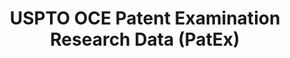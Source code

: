 ---
bigquery: https://console.cloud.google.com/bigquery?p=patents-public-data&d=uspto_oce_pair&page=dataset
citation: 'Graham, S. Marco, A., and Miller, A. (2015). “The USPTO Patent Examination
  Research Dataset: A Window on the Process of Patent Examination.”'
contributors: Graham, S. Marco, A., Miller, A.
cost: None
description: The latest version of PatEx (referred to below as the 2020 release) contains
  detailed information on nearly 11.9 million publicly-viewable provisional and non-provisional
  patent applications to the USPTO and over 4.6 million Patent Cooperation Treaty
  (PCT) applications. It is based on data that OCE downloaded from the Patent Examination
  Data System (PEDS) in April, 2021. The PEDS data are sourced from Public PAIR. The
  first time that OCE used PEDS as the basis of PatEx was for the 2019 release. We
  took the PEDS data and organized it into the familiar PatEx data files, which are
  based on the organization of the Public PAIR portal. The data files include information
  on each application’s characteristics, prosecution history, continuation history,
  claims of foreign priority, patent term adjustment history, publication history,
  and correspondence address information.
documentation: 'For the 2019 and later releases, new technical documentation is available
  https://www.uspto.gov/sites/default/files/documents/PatEx-2019-Technical-Doc.pdf


  A document describing the 2014-2017 data sets is available and can be cited as:
  Graham, Stuart J.H. and Marco, Alan C. and Miller, Richard, The USPTO Patent Examination
  Research Dataset: A Window on the Process of Patent Examination (November 30, 2015).
  Available at SSRN: https://ssrn.com/abstract=2702637.'
last_edit: Mon, 04 Apr 2022 19:06:22 GMT
location: https://www.uspto.gov/ip-policy/economic-research/research-datasets/patent-examination-research-dataset-public-pair
maintained_by: EconomicsData@uspto.gov
related_publications: https://ssrn.com/abstract=29956744, https://ssrn.com/abstract=2702637
schema_fields: '[''examiner_id'', ''file_location_date'', ''patent_number'', ''atty_docket_number'',
  ''status_description'', ''sequence_number'', ''appl_status_code'', ''correspondence_name_line_2'',
  ''uspc_class'', ''correspondence_postal_code'', ''inventor_name_middle'', ''inventor_country_name'',
  ''event_description'', ''uspc_subclass'', ''correspondence_city'', ''earliest_pgpub_number'',
  ''application_number_pair'', ''examiner_name_last'', ''child_application_number'',
  ''examiner_name_middle'', ''disposal_type'', ''correspondence_street_line_2'', ''application_type'',
  ''recorded_date'', ''parent_country_code'', ''examiner_name_first'', ''correspondence_region_code'',
  ''inventor_name_last'', ''status_code'', ''child_filing_date'', ''abandon_date'',
  ''application_number'', ''earliest_pgpub_date'', ''foreign_parent_id'', ''inventor_address_type'',
  ''patent_issue_date'', ''parent_filing_date'', ''aia_first_to_file'', ''correspondence_region_name'',
  ''invention_subject_matter'', ''inventor_rank'', ''appl_status_date'', ''parent_application_number'',
  ''continuation_type'', ''inventor_region_code'', ''confirm_number'', ''event_code'',
  ''wipo_pub_number'', ''invention_title'', ''file_location'', ''parent_country'',
  ''small_entity_indicator'', ''inventor_name_first'', ''customer_number'', ''correspondence_name_line_1'',
  ''correspondence_street_line_1'', ''correspondence_country_name'', ''wipo_pub_date'',
  ''inventor_country_code'', ''examiner_art_unit'', ''foreign_parent_date'', ''correspondence_country_code'',
  ''filing_date'']'
shortname: patex
tags:
- patents
- legal
- history
terms_of_use: 'USPTO’s online databases are not designed or intended to be a source
  for bulk downloads of USPTO data when accessed through the website’s interfaces.
  Individuals, companies, IP addresses, or blocks of IP addresses who, in effect,
  deny or decrease service by generating unusually high numbers of database accesses
  (searches, pages, or hits), whether generated manually or in an automated fashion,
  may be denied access to USPTO servers without notice.


  Bulk data products may be separately obtained from the USPTO, either for free or
  at the cost of dissemination. For details, see information on Electronic Bulk Data
  Products: https://www.uspto.gov/learning-and-resources/electronic-bulk-data-products'
title: USPTO OCE Patent Examination Research Data (PatEx)
uuid: 4342caa7-23af-420c-b2f6-6088f133df6a
---